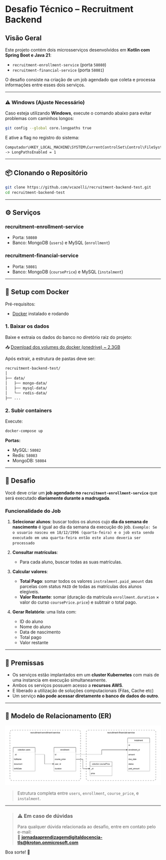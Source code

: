 
# Desafio Técnico – Recruitment Backend

## Visão Geral

Este projeto contém dois microsserviços desenvolvidos em **Kotlin com Spring Boot e Java 21**:

* `recruitment-enrollment-service` (porta `58080`)
* `recruitment-financial-service` (porta `58081`)

O desafio consiste na criação de um job agendado que coleta e processa informações entre esses dois serviços.

---

### ⚠️ Windows (Ajuste Necessário)

Caso esteja utilizando **Windows**, execute o comando abaixo para evitar problemas com caminhos longos:

```bash
git config --global core.longpaths true
```

E ative a flag no registro do sistema:

```
Computador\HKEY_LOCAL_MACHINE\SYSTEM\CurrentControlSet\Control\FileSystem -> LongPathsEnabled = 1
```
---

## 📦 Clonando o Repositório

```bash
git clone https://github.com/vcazelli/recruitment-backend-test.git
cd recruitment-backend-test
```

---

## ⚙️ Serviços

### recruitment-enrollment-service

* Porta: `58080`
* Banco: MongoDB (`users`) e MySQL (`enrollment`)

### recruitment-financial-service

* Porta: `58081`
* Banco: MongoDB (`coursePrice`) e MySQL (`instalment`)

---

## 🐳 Setup com Docker

Pré-requisitos:

* [Docker](https://www.docker.com/) instalado e rodando

### 1. Baixar os dados

Baixe e extraia os dados do banco no diretório raiz do projeto:

📥 [Download dos volumes do docker (onedrive) ~ 2.3GB](https://kroton-my.sharepoint.com/:u:/r/personal/vinicius_c_ferreira_kroton_com_br/Documents/Banco%20de%20dados%20-%20teste%20recrutamento/data.zip?csf=1&web=1&e=fNNdya)

Após extrair, a estrutura de pastas deve ser:

```
recruitment-backend-test/
│
├── data/
│   ├── mongo-data/
│   ├── mysql-data/
│   └── redis-data/
├── ...
```

### 2. Subir containers

Execute:

```bash
docker-compose up
```

**Portas:**

* MySQL: `58082`
* Redis: `58083`
* MongoDB: `58084`

---

## 🧪 Desafio

Você deve criar um **job agendado no `recruitment-enrollment-service`** que será executado **diariamente durante a madrugada**.

### Funcionalidade do Job

1. **Selecionar alunos**: buscar todos os alunos cujo **dia da semana de nascimento** é igual ao dia da semana da execução do job. `Exemplo: Se o usuario nasceu em 18/12/1996 (quarta-feira) e o job esta sendo executado em uma quarta-feira então este aluno deveria ser processado`

2. **Consultar matrículas**:

   * Para cada aluno, buscar todas as suas matrículas.

3. **Calcular valores**:

   * **Total Pago**: somar todos os valores `instralment.paid_amount` das parcelas com status `PAID` de todas as matrículas dos alunos elegiveis.
   * **Valor Restante**: somar (duração da matrícula `enrollment.duration` × valor do curso `coursePrice.price`) e subtrair o total pago.

4. **Gerar Relatório**: uma lista com:

   * ID do aluno
   * Nome do aluno
   * Data de nascimento
   * Total pago
   * Valor restante

---

## 🧩 Premissas

* Os serviços estão implantados em um **cluster Kubernetes** com mais de uma instancia em execução simultaneamente.
* Ambos os serviços possuem acesso a **recursos AWS**.
* E liberado a utilização de soluções computacionais (Filas, Cache etc)
* Um serviço **não pode acessar diretamente o banco de dados do outro**.

---

## 📄 Modelo de Relacionamento (ER)

![Modelo ER](./docs/er-diagram.svg)

> Estrutura completa entre `users`, `enrollment`, `course_price`, e `instalment`.

---

> ### ⚠️ Em caso de dúvidas
> Para qualquer dúvida relacionada ao desafio, entre em contato pelo e-mail:  
> 📧 **jornadaaprendizagemdigitaldocencia-tls@kroton.onmicrosoft.com**


Boa sorte! 🚀